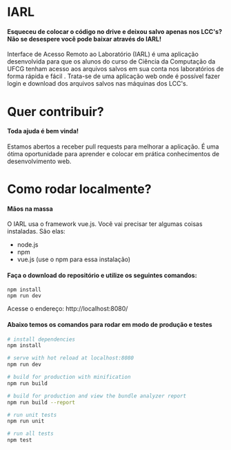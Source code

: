 # IARL
#### Esqueceu de colocar o código no drive e deixou salvo apenas nos LCC's? Não se desespere você pode baixar através do IARL! 

Interface de Acesso Remoto ao Laboratório (IARL) é uma aplicação desenvolvida para que os alunos do curso de Ciência da Computação da UFCG tenham acesso aos arquivos salvos em sua conta nos laboratórios de forma rápida e fácil . Trata-se de uma aplicação web onde é possível fazer login e download dos arquivos salvos nas máquinas dos LCC's. 

# Quer contribuir?
#### Toda ajuda é bem vinda!

Estamos abertos a receber pull requests para melhorar a aplicação. É uma ótima oportunidade para aprender e colocar em prática conhecimentos de desenvolvimento web. 

# Como rodar localmente?
#### Mãos na massa

O IARL usa o framework vue.js. Você vai precisar ter algumas coisas instaladas. São elas:
- node.js
- npm
- vue.js (use o npm para essa instalação) 

#### Faça o download do repositório e utilize os seguintes comandos: 
```
npm install
npm run dev 
```
Acesse o endereço: http://localhost:8080/

#### Abaixo temos os comandos para rodar em modo de produção e testes

``` bash
# install dependencies
npm install

# serve with hot reload at localhost:8080
npm run dev

# build for production with minification
npm run build

# build for production and view the bundle analyzer report
npm run build --report

# run unit tests
npm run unit

# run all tests
npm test
```
